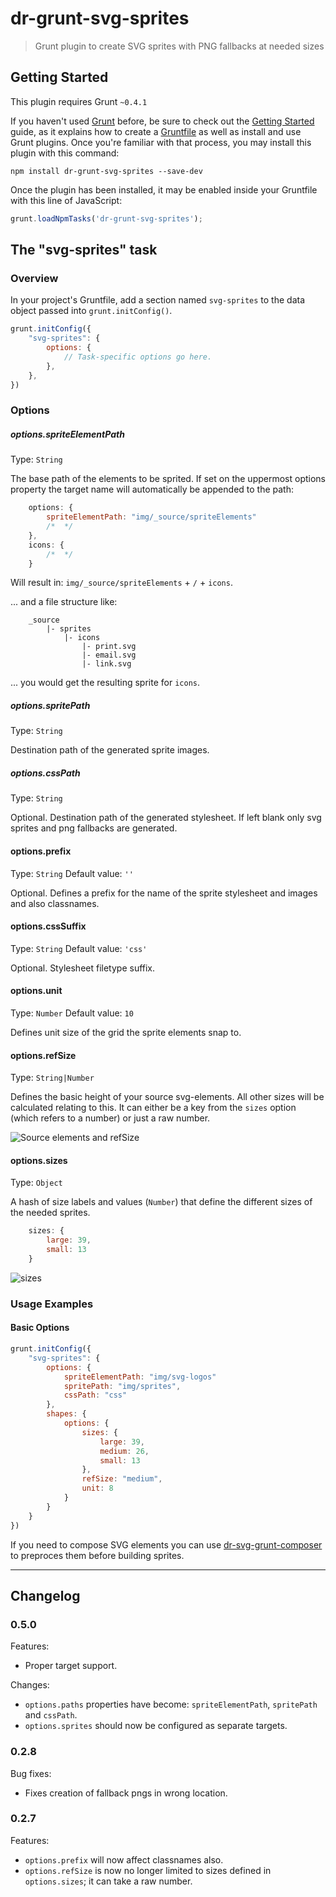 # dr-grunt-svg-sprites

> Grunt plugin to create SVG sprites with PNG fallbacks at needed sizes

## Getting Started
This plugin requires Grunt `~0.4.1`

If you haven't used [Grunt](http://gruntjs.com/) before, be sure to check out the [Getting Started](http://gruntjs.com/getting-started) guide, as it explains how to create a [Gruntfile](http://gruntjs.com/sample-gruntfile) as well as install and use Grunt plugins. Once you're familiar with that process, you may install this plugin with this command:

```shell
npm install dr-grunt-svg-sprites --save-dev
```

Once the plugin has been installed, it may be enabled inside your Gruntfile with this line of JavaScript:

```js
grunt.loadNpmTasks('dr-grunt-svg-sprites');
```

## The "svg-sprites" task

### Overview
In your project's Gruntfile, add a section named `svg-sprites` to the data object passed into `grunt.initConfig()`.

```js
grunt.initConfig({
	"svg-sprites": {
		options: {
			// Task-specific options go here.
		},
	},
})
```

### Options

##### options.spriteElementPath
Type: `String`

The base path of the elements to be sprited. If set on the uppermost options property the target name will automatically be appended to the path:

```javascript
	options: {
		spriteElementPath: "img/_source/spriteElements"
		/*  */
	},
	icons: {
		/*  */
	}
```

Will result in: `img/_source/spriteElements` + `/` + `icons`.

... and a file structure like:

```
	_source
		|- sprites
			|- icons
				|- print.svg
				|- email.svg
				|- link.svg
```

... you would get the resulting sprite for `icons`.

##### options.spritePath
Type: `String`

Destination path of the generated sprite images.

##### options.cssPath
Type: `String`

Optional. Destination path of the generated stylesheet. If left blank only svg sprites and png fallbacks are generated.
			
#### options.prefix
Type: `String`
Default value: `''`

Optional. Defines a prefix for the name of the sprite stylesheet and images and also classnames. 

#### options.cssSuffix
Type: `String`
Default value: `'css'`

Optional. Stylesheet filetype suffix. 

#### options.unit
Type: `Number`
Default value: `10`

Defines unit size of the grid the sprite elements snap to.

#### options.refSize
Type: `String|Number`

Defines the basic height of your source svg-elements. All other sizes will be calculated relating to this. It can either be a key from the `sizes` option (which refers to a number) or just a raw number.

![Source elements and refSize](https://raw.github.com/drdk/dr-grunt-svg-sprites/master/docs/docs-source-elements.png)

#### options.sizes
Type: `Object`

A hash of size labels and values (`Number`) that define the different sizes of the needed sprites.

```javascript
	sizes: {
		large: 39,
		small: 13
	}
```

![sizes](https://raw.github.com/drdk/dr-grunt-svg-sprites/master/docs/docs-sprite-sizes.png)

### Usage Examples

#### Basic Options

```js
grunt.initConfig({
	"svg-sprites": {
		options: {
			spriteElementPath: "img/svg-logos"
			spritePath: "img/sprites",
			cssPath: "css"
		},
		shapes: {
			options: {
				sizes: {
					large: 39,
					medium: 26,
					small: 13
				},
				refSize: "medium",
				unit: 8
			}
		}
	}
})
```


If you need to compose SVG elements you can use [dr-svg-grunt-composer](https://github.com/drdk/dr-grunt-svg-composer) to preproces them before building sprites.



---

## Changelog

### 0.5.0

Features:

* Proper target support.

Changes:

* `options.paths` properties have become: `spriteElementPath`, `spritePath` and `cssPath`.
* `options.sprites` should now be configured as separate targets.

### 0.2.8

Bug fixes:

* Fixes creation of fallback pngs in wrong location.

### 0.2.7

Features:

* `options.prefix` will now affect classnames also.
* `options.refSize` is now no longer limited to sizes defined in `options.sizes`; it can take a raw number.  

